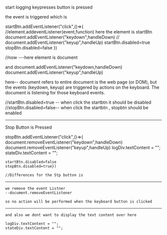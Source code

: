 start logging keypresses button is pressed 

the event is triggered which is

startBtn.addEventListener("click",()=>{    //element.addeventListener(event,function) here the element is startBtn
    document.addEventListener("keydown",handleDown) // 
    document.addEventListener("keyup",handleUp)
    startBtn.disabled=true
    stopBtn.disabled=false
})

//now ---here element is document

and document.addEventListener("keydown,handleDown)
     document.addEventListener("keyup",handleUp)

here-- document refers to entire document is the web page (or DOM), but the events (keydown, keyup) are triggered by actions on the keyboard. The document is listening for those keyboard events.


//startBtn.disabled=true -- when click the startbtn it should be disabled
//stopBtn.disabled=false-- when click the startbtn , stopbtn should be enabled


------------------------------------------------------------------------------------------------------------------------------

Stop Button is Pressed

stopBtn.addEventListener("click",()=>{
    document.removeEventListener("keydown",handleDown)
    document.removeEventListener("keyup",handleUp)
    logDiv.textContent = ""; 
    stateDiv.textContent = "";

    startBtn.disabled=false
    stopBtn.disabled=true})

    //Differences for the Stp button is
--------------------------------------------------------------------------------------------------------------------------
    we remove the event Listner 
    --document.removeEventListener 

    so no action will be performed when the keyboard button is clicked
--------------------------------------------------------------------------------------------------------------------------
    and also we dont want to display the text content over here 

    logDiv.textContent = ""; 
    stateDiv.textContent = "";



